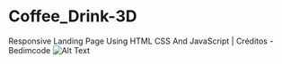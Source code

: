 # Coffee_Drink-3D
Responsive Landing Page Using HTML CSS And JavaScript | Créditos - Bedimcode
![Alt Text](https://github.com/andrezadesousa/Coffee_Drink-3D/raw/master/path/to/assets/image/img7.jpg)
